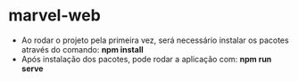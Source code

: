 # marvel-web


- Ao rodar o projeto pela primeira vez, será necessário instalar os pacotes através do comando: **npm install**
- Após instalação dos pacotes, pode rodar a aplicação com: **npm run serve**
